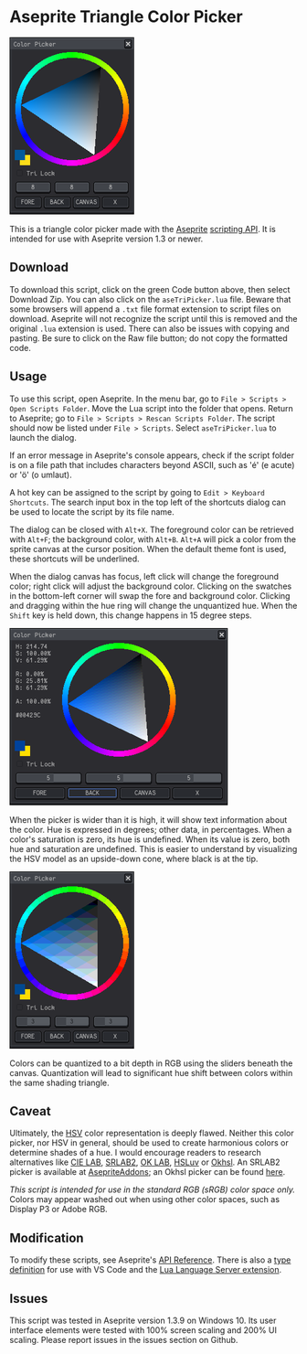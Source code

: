 # Aseprite Triangle Color Picker

![Screen Cap](screenCap0.png)

This is a triangle color picker made with the [Aseprite](https://www.aseprite.org/) [scripting API](https://www.aseprite.org/docs/scripting/). It is intended for use with Aseprite version 1.3 or newer.

## Download

To download this script, click on the green Code button above, then select Download Zip. You can also click on the `aseTriPicker.lua` file. Beware that some browsers will append a `.txt` file format extension to script files on download. Aseprite will not recognize the script until this is removed and the original `.lua` extension is used. There can also be issues with copying and pasting. Be sure to click on the Raw file button; do not copy the formatted code.

## Usage

To use this script, open Aseprite. In the menu bar, go to `File > Scripts > Open Scripts Folder`. Move the Lua script into the folder that opens. Return to Aseprite; go to `File > Scripts > Rescan Scripts Folder`. The script should now be listed under `File > Scripts`. Select `aseTriPicker.lua` to launch the dialog.

If an error message in Aseprite's console appears, check if the script folder is on a file path that includes characters beyond ASCII, such as 'é' (e acute) or 'ö' (o umlaut).

A hot key can be assigned to the script by going to `Edit > Keyboard Shortcuts`. The search input box in the top left of the shortcuts dialog can be used to locate the script by its file name.

The dialog can be closed with `Alt+X`. The foreground color can be retrieved with `Alt+F`; the background color, with `Alt+B`. `Alt+A` will pick a color from the sprite canvas at the cursor position. When the default theme font is used, these shortcuts will be underlined.

When the dialog canvas has focus, left click will change the foreground color; right click will adjust the background color. Clicking on the swatches in the bottom-left corner will swap the fore and background color. Clicking and dragging within the hue ring will change the unquantized hue. When the `Shift` key is held down, this change happens in 15 degree steps.

![Expanded Screen Cap](screenCap1.png)

When the picker is wider than it is high, it will show text information about the color. Hue is expressed in degrees; other data, in percentages. When a color's saturation is zero, its hue is undefined. When its value is zero, both hue and saturation are undefined. This is easier to understand by visualizing the HSV model as an upside-down cone, where black is at the tip.

![Quantized Screen Cap](screenCap2.png)

Colors can be quantized to a bit depth in RGB using the sliders beneath the canvas. Quantization will lead to significant hue shift between colors within the same shading triangle.

## Caveat

Ultimately, the [HSV](https://en.wikipedia.org/wiki/HSL_and_HSV#Disadvantages) color representation is deeply flawed. Neither this color picker, nor HSV in general, should be used to create harmonious colors or determine shades of a hue. I would encourage readers to research alternatives like [CIE LAB](https://en.wikipedia.org/wiki/CIELAB_color_space), [SRLAB2](https://www.magnetkern.de/srlab2.html), [OK LAB](https://bottosson.github.io/posts/oklab/), [HSLuv](https://www.hsluv.org/) or [Okhsl](https://bottosson.github.io/posts/colorpicker/). An SRLAB2 picker is available at [AsepriteAddons](https://github.com/behreajj/AsepriteAddons); an Okhsl picker can be found [here](https://github.com/behreajj/asepriteokhsl).

*This script is intended for use in the standard RGB (sRGB) color space only.* Colors may appear washed out when using other color spaces, such as Display P3 or Adobe RGB.

## Modification

To modify these scripts, see Aseprite's [API Reference](https://github.com/aseprite/api). There is also a [type definition](https://github.com/behreajj/aseprite-type-definition) for use with VS Code and the [Lua Language Server extension](https://github.com/LuaLS/lua-language-server).

## Issues

This script was tested in Aseprite version 1.3.9 on Windows 10. Its user interface elements were tested with 100% screen scaling and 200% UI scaling. Please report issues in the issues section on Github.